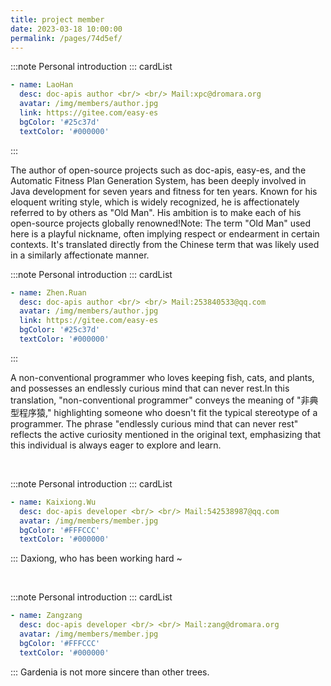 ```yaml
---
title: project member
date: 2023-03-18 10:00:00
permalink: /pages/74d5ef/
---
```

:::note Personal introduction
::: cardList
```yaml
- name: LaoHan
  desc: doc-apis author <br/> <br/> Mail:xpc@dromara.org
  avatar: /img/members/author.jpg
  link: https://gitee.com/easy-es
  bgColor: '#25c37d'
  textColor: '#000000'
```
:::

The author of open-source projects such as doc-apis, easy-es, and the Automatic Fitness Plan Generation System, has been deeply involved in Java development for seven years and fitness for ten years. Known for his eloquent writing style, which is widely recognized, he is affectionately referred to by others as "Old Man". His ambition is to make each of his open-source projects globally renowned!Note: The term "Old Man" used here is a playful nickname, often implying respect or endearment in certain contexts. It's translated directly from the Chinese term that was likely used in a similarly affectionate manner.
<br/>

:::note Personal introduction
::: cardList
```yaml
- name: Zhen.Ruan
  desc: doc-apis author <br/> <br/> Mail:253840533@qq.com
  avatar: /img/members/author.jpg
  link: https://gitee.com/easy-es
  bgColor: '#25c37d'
  textColor: '#000000'
```
:::

A non-conventional programmer who loves keeping fish, cats, and plants, and possesses an endlessly curious mind that can never rest.In this translation, "non-conventional programmer" conveys the meaning of "非典型程序猿," highlighting someone who doesn't fit the typical stereotype of a programmer. The phrase "endlessly curious mind that can never rest" reflects the active curiosity mentioned in the original text, emphasizing that this individual is always eager to explore and learn.

<br/>

:::note Personal introduction
::: cardList
```yaml
- name: Kaixiong.Wu
  desc: doc-apis developer <br/> <br/> Mail:542538987@qq.com
  avatar: /img/members/member.jpg
  bgColor: '#FFFCCC'
  textColor: '#000000'
```
:::
Daxiong, who has been working hard ~

<br/>

:::note Personal introduction
::: cardList
```yaml
- name: Zangzang
  desc: doc-apis developer <br/> <br/> Mail:zang@dromara.org
  avatar: /img/members/member.jpg
  bgColor: '#FFFCCC'
  textColor: '#000000'
```
:::
Gardenia is not more sincere than other trees.
<br/>



